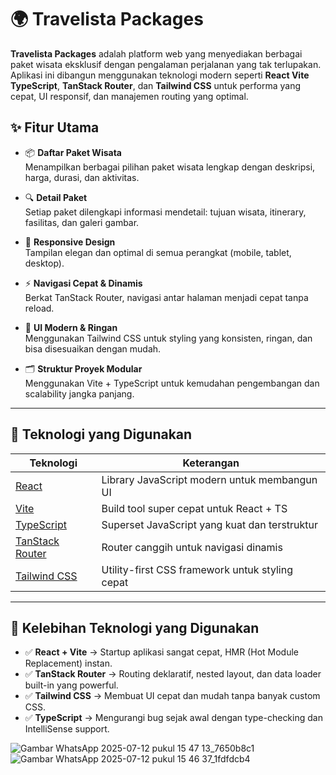 # 🌍 Travelista Packages

**Travelista Packages** adalah platform web yang menyediakan berbagai paket wisata eksklusif dengan pengalaman perjalanan yang tak terlupakan. Aplikasi ini dibangun menggunakan teknologi modern seperti **React Vite TypeScript**, **TanStack Router**, dan **Tailwind CSS** untuk performa yang cepat, UI responsif, dan manajemen routing yang optimal.

## ✨ Fitur Utama

- 📦 **Daftar Paket Wisata**  
  Menampilkan berbagai pilihan paket wisata lengkap dengan deskripsi, harga, durasi, dan aktivitas.

- 🔍 **Detail Paket**  
  Setiap paket dilengkapi informasi mendetail: tujuan wisata, itinerary, fasilitas, dan galeri gambar.

- 📱 **Responsive Design**  
  Tampilan elegan dan optimal di semua perangkat (mobile, tablet, desktop).

- ⚡ **Navigasi Cepat & Dinamis**  
  Berkat TanStack Router, navigasi antar halaman menjadi cepat tanpa reload.

- 🎨 **UI Modern & Ringan**  
  Menggunakan Tailwind CSS untuk styling yang konsisten, ringan, dan bisa disesuaikan dengan mudah.

- 🗂️ **Struktur Proyek Modular**  
  Menggunakan Vite + TypeScript untuk kemudahan pengembangan dan scalability jangka panjang.

---

## 🔧 Teknologi yang Digunakan

| Teknologi | Keterangan |
|----------|------------|
| [React](https://reactjs.org/) | Library JavaScript modern untuk membangun UI |
| [Vite](https://vitejs.dev/) | Build tool super cepat untuk React + TS |
| [TypeScript](https://www.typescriptlang.org/) | Superset JavaScript yang kuat dan terstruktur |
| [TanStack Router](https://tanstack.com/router) | Router canggih untuk navigasi dinamis |
| [Tailwind CSS](https://tailwindcss.com/) | Utility-first CSS framework untuk styling cepat |

---

## 🚀 Kelebihan Teknologi yang Digunakan

- ✅ **React + Vite** → Startup aplikasi sangat cepat, HMR (Hot Module Replacement) instan.
- ✅ **TanStack Router** → Routing deklaratif, nested layout, dan data loader built-in yang powerful.
- ✅ **Tailwind CSS** → Membuat UI cepat dan mudah tanpa banyak custom CSS.
- ✅ **TypeScript** → Mengurangi bug sejak awal dengan type-checking dan IntelliSense support.


![Gambar WhatsApp 2025-07-12 pukul 15 47 13_7650b8c1](https://github.com/user-attachments/assets/1a76ca8a-effe-4d03-915b-e936a4202de8)
![Gambar WhatsApp 2025-07-12 pukul 15 46 37_1fdfdcb4](https://github.com/user-attachments/assets/61a90577-7f21-42a6-baa5-edffd38d672d)

